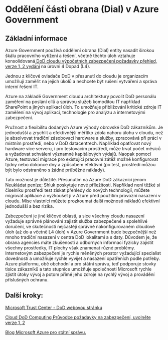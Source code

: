 <properties
    pageTitle="Následující dokumentaci pro Azure Governmnet | Microsoft Azure"
    description="To poskytuje srovnání funkcí a pokyny pro na vývoj aplikací pro státní správu Azure"
    services="Azure-Government"
    cloud="gov"
    documentationCenter=""
    authors="ryansoc"
    manager="zakramer"
    editor=""/>

<tags
    ms.service="multiple"
    ms.devlang="na"
    ms.topic="article"
    ms.tgt_pltfrm="na"
    ms.workload="azure-government"
    ms.date="10/11/2016"
    ms.author="ryansoc"/>


#  <a name="department-of-defense-dod-in-azure-government"></a>Oddělení části obrana (Dial) v Azure Government

## <a name="overview"></a>Základní informace

Azure Government používá oddělení obrana (Dial) entity nasadit širokou škálu pracovního vytížení a řešení, včetně těchto úloh vztahuje konsolidovaná<a href="http://iasecontent.disa.mil/cloud/SRG/index.html"> DoD cloudu výpočetních zabezpečení požadavky přehled, verze 1, 2 vydání</a> na úrovni 4 Dopad (L4).

Jednou z klíčové ovladače DoD v přesunutí do cloudu je organizacím umožňují zaměřit na jejich úkolů a nechcete být rušení vytváření a správa interní řešení IT.

Azure na základě Government cloudu architektury povolit DoD personálu zaměření na poslání cílů a správou služeb komoditou IT například SharePoint a jiných aplikací úloh.  To umožňuje přibližování kritické zdroje IT zaměření na vývoj aplikací, technologie pro analýzu a internetovými zabezpečení.

Pružnost a flexibilitu dodaných Azure výhody obrovské DoD zákazníkům. Je jednodušší a zrychlit a efektivnější měřítko zdola nahoru úlohu v cloudu, než je absolvovat tradiční zásobovací hardware a služby, zpracovává při práci v místním prostředí, nebo v DoD datacentrech. Například opatřovat nový hardware více serveru, i pro testovacím prostředí, může trvat počet měsíců a vyžadovat schválení významné kapitálových výdajů. Naopak pomocí Azure, testovací migrace pro existující pracovní zátěž možné konfigurovat týdny nebo dokonce dny a způsobem efektivní (po test, prostředí můžou být bylo odstraněno s žádné průběžné náklady).

Tato možnost je důležité. Přesunutím na Azure DoD zákazníci jenom Neukládat peníze; Shluk poskytuje nové příležitosti. Například není těžké si číselníku prostředí test získat přehledy do nových technologií, můžete migrovat aplikace a vyzkoušet ji v Azure před použitím provozní nasazení v cloudu. Mise vlastníci můžete prozkoumat další možnosti nákladů efektivní jednodušší a bez rizika.

Zabezpečení je jiné klíčové oblasti, a sice všechny cloudu nasazení vyžaduje správné plánování zajistit služba zabezpečené a spolehlivé doručení, ve skutečnosti nejčastěji správně nakonfigurovaném cloudové úloh (až do a včetně L4 úloh) v Azure Government bude bezpečnější než mnoho tradiční nasazení v centra DoD lokalitami a s daty. Důvodem je, že obrana agencies máte zkušenosti a odborných informací fyzicky zajistit všechny prostředky, IT plochy však znamenat různé problémy. Internetovým zabezpečení je rychle měněných prostor vyžadující specialist dovedností a umožňuje rychle vyvíjet a nasazení opatřeních podle potřeby. Azure platformu, obě obchodní a pro státní správu, teď podporuje stovky tisíce zákazníků a tato stupnice umožňuje společnosti Microsoft rychle zjistit útoky vývoj a potom přímé jeho zdroje na rychlý vývoj a provádění příslušných ochranu.

## <a name="next-steps"></a>Další kroky:

<a href="https://www.microsoft.com/en-us/TrustCenter/Compliance/DISA">Microsoft Trust Center - DoD webovou stránku</a>

<a href="http://iasecontent.disa.mil/cloud/SRG/index.html">Cloud DoD Computing Průvodce požadavky na zabezpečení, uvolněte verze 1, 2</a>

<a href="https://blogs.msdn.microsoft.com/azuregov/">Blog Microsoft Azure pro státní správu.</a>
